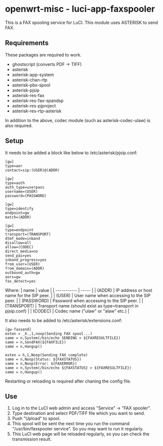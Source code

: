 # openwrt-misc - luci-app-faxspooler
This is a FAX spooling service for LuCI.
This module uses ASTERISK to send FAX.

## Requirements
These packages are required to work.

* ghostscript (converts PDF -> TIFF)
* asterisk
* asterisk-app-system
* asterisk-chan-rtp
* asterisk-pbx-spool
* asterisk-pjsip
* asterisk-res-fax
* asterisk-res-fax-spandsp
* asterisk-res-pjproject
* asterisk-res-rtp-asterisk

In addition to the above, codec module (such as asterisk-codec-ulaw) is also required.

## Setup

It needs to be added a block like below to /etc/asterisk/pjsip.conf:

```
[gw]
type=aor
contact=sip:(USER)@(ADDR)

[gw]
type=auth
auth_type=userpass
username=(USER)
password=(PASSWORD)

[gw]
type=identify
endpoint=gw
match=(ADDR)

[gw]
type=endpoint
transport=(TRANSPORT)
dtmf_mode=inband
disallow=all
allow=(CODEC)
direct_media=no
send_pai=yes
inband_progress=yes
from_user=(USER)
from_domain=(ADDR)
outbound_auth=gw
aors=gw
fax_detect=yes
```

Where:
| name        | value |
| ----------- | ----- |
| (ADDR)      | IP address or host name for the SIP peer. |
| (USER)      | User name when accessing to the SIP peer. | 
| (PASSWORD)  | Password when accessing to the SIP peer. |
| (TRANSPORT) | Transport name (should exist as type=transport in pjsip.conf) |
| (CODEC)     | Codec name ("ulaw" or "alaw" etc.) |

It also needs to be added to /etc/asterisk/extensions.conf:

```
[gw-faxsend]
exten = _X.,1,noop(Sending FAX spool...)
same = n,System(/bin/echo SENDING > ${FAXRESULTFILE})
same = n,SendFAX(${FAXFILE})
same = n,Hangup()

exten = h,1,Noop(Sending FAX complete)
same = n,Noop(Status: ${FAXSTATUS})
same = n,Noop(Error: ${FAXERROR})
same = n,System(/bin/echo ${FAXSTATUS} > ${FAXRESULTFILE})
same = n,Hangup()
```

Restarting or reloading is required after chaning the config file.

## Use

1. Log in to the LuCI web admin and access "Service" -> "FAX spooler".
1. Type destination and select PDF/TIFF file which you want to send.
1. Push "Upload" to spool.
1. This spool will be sent the next time you run the command "/usr/bin/faxspooler service". So you may want to run it regularly.
1. This LuCI web page will be reloaded regularly, so you can check the transmission result.

